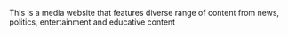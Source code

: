 This is a media website that features diverse range of content from news, politics, entertainment and educative content
